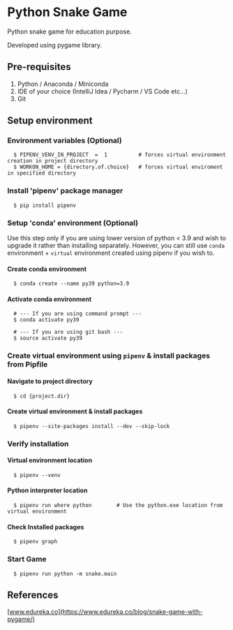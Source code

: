 # Python Snake Game
Python snake game for education purpose.

Developed using pygame library.

## Pre-requisites
1. Python / Anaconda / Miniconda
2. IDE of your choice (IntelliJ Idea / Pycharm / VS Code etc...)
3. Git

## Setup environment

### Environment variables (Optional)

      $ PIPENV_VENV_IN_PROJECT  =  1          # forces virtual environment creation in project directory
      $ WORKON_HOME = {directory.of.choice}   # forces virtual enviroment in specified directory 

### Install 'pipenv' package manager

      $ pip install pipenv

### Setup 'conda' environment (Optional)

Use this step only if you are using lower version of python < 3.9 and wish to upgrade it rather than
installing separately.
However, you can still use `conda` environment + `virtual` environment created using pipenv if you wish to.


#### Create conda environment

      $ conda create --name py39 python=3.9

#### Activate conda environment

      # --- If you are using command prompt ---
      $ conda activate py39

      # --- If you are using git bash ---
      $ source activate py39

### Create virtual environment using `pipenv` & install packages from Pipfile

#### Navigate to project directory

      $ cd {project.dir}

#### Create virtual environment & install packages

      $ pipenv --site-packages install --dev --skip-lock

### Verify installation

#### Virtual environment location

      $ pipenv --venv

#### Python interpreter location

      $ pipenv run where python        # Use the python.exe location from virtual environment

#### Check Installed packages

      $ pipenv graph

### Start Game

      $ pipenv run python -m snake.main 

## References
[www.edureka.co](https://www.edureka.co/blog/snake-game-with-pygame/)